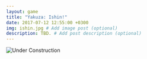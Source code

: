 ```yaml
---
layout: game
title: "Yakuza: Ishin!"
date: 2017-07-12 12:55:00 +0300
img: ishin.jpg # Add image post (optional)
description: TBD. # Add post description (optional)
---
```

![Under Construction](https://78.media.tumblr.com/6dfcbf9e05d57e3d0e9bb232b30004fa/tumblr_pf27n0jnCn1w050vko1_1280.png)

